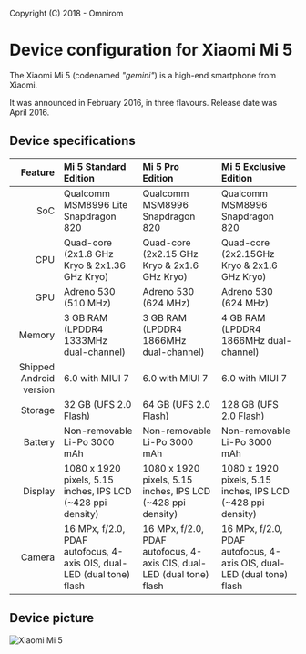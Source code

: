 Copyright (C) 2018 - Omnirom

Device configuration for Xiaomi Mi 5
==============

The Xiaomi Mi 5 (codenamed _"gemini"_) is a high-end smartphone from Xiaomi.

It was announced in February 2016, in three flavours. Release date was April 2016.

## Device specifications

| Feature      | Mi 5 Standard Edition                           | Mi 5 Pro Edition                                | Mi 5 Exclusive Edition                         |
| -----------: | :---------------------------------------------- | :---------------------------------------------- | :--------------------------------------------- |
| SoC          | Qualcomm MSM8996 Lite Snapdragon 820            | Qualcomm MSM8996 Snapdragon 820                 | Qualcomm MSM8996 Snapdragon 820                |
| CPU          | Quad-core (2x1.8 GHz Kryo & 2x1.36 GHz Kryo)    | Quad-core (2x2.15 GHz Kryo & 2x1.6 GHz Kryo)    | Quad-core (2x2.15GHz Kryo & 2x1.6 GHz Kryo)    |
| GPU          | Adreno 530 (510 MHz)                            | Adreno 530 (624 MHz)                            | Adreno 530 (624 MHz)                           |
| Memory       | 3 GB RAM (LPDDR4 1333MHz dual-channel)          | 3 GB RAM (LPDDR4 1866MHz dual-channel)          | 4 GB RAM (LPDDR4 1866MHz dual-channel)         |
| Shipped Android version | 6.0 with MIUI 7                      | 6.0 with MIUI 7                                 | 6.0 with MIUI 7                                |
| Storage      | 32 GB (UFS 2.0 Flash)                           | 64 GB (UFS 2.0 Flash)                           | 128 GB (UFS 2.0 Flash)                         |
| Battery      | Non-removable Li-Po 3000 mAh                    | Non-removable Li-Po 3000 mAh                    | Non-removable Li-Po 3000 mAh                   |
| Display      | 1080 x 1920 pixels, 5.15 inches, IPS LCD (~428 ppi density) | 1080 x 1920 pixels, 5.15 inches, IPS LCD (~428 ppi density) | 1080 x 1920 pixels, 5.15 inches, IPS LCD (~428 ppi density) |
| Camera       | 16 MPx, f/2.0, PDAF autofocus, 4-axis OIS, dual-LED (dual tone) flash | 16 MPx, f/2.0, PDAF autofocus, 4-axis OIS, dual-LED (dual tone) flash | 16 MPx, f/2.0, PDAF autofocus, 4-axis OIS, dual-LED (dual tone) flash |

## Device picture

![Xiaomi Mi 5](http://xiaomi-mi.com/uploads/CatalogueImage/xiaomi-mi-5-black-01_14051_1456305832.jpg "Xiaomi Mi 5 in black")
